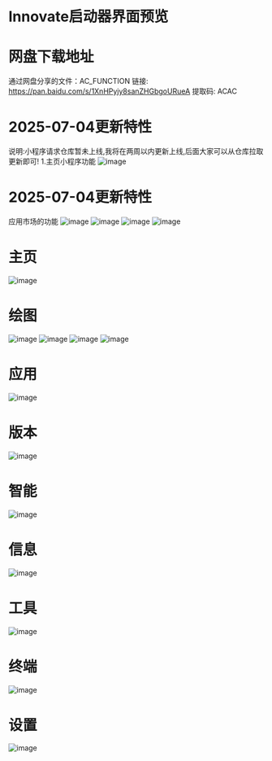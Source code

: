# Innovate启动器界面预览
# 网盘下载地址
通过网盘分享的文件：AC_FUNCTION
链接: https://pan.baidu.com/s/1XnHPyjy8sanZHGbgoURueA 提取码: ACAC
# 2025-07-04更新特性
说明:小程序请求仓库暂未上线,我将在两周以内更新上线,后面大家可以从仓库拉取更新即可!
1.主页小程序功能
![image](https://github.com/user-attachments/assets/e8857429-03fd-479e-a1d4-2f4a00b98f5a)
# 2025-07-04更新特性
应用市场的功能
![image](https://github.com/user-attachments/assets/7ab571b8-3114-40bf-b504-8700ecdbda82)
![image](https://github.com/user-attachments/assets/82d6a413-1b4b-45ac-9731-c3307367e677)
![image](https://github.com/user-attachments/assets/4656635c-3939-4fb9-87ad-c13f64d45e2c)
![image](https://github.com/user-attachments/assets/81ceb0dd-96d8-42d3-96fe-6b458e0f2dd4)
# 主页
![image](https://github.com/user-attachments/assets/9b208b6f-4223-453a-a015-28314d56b148)
# 绘图
![image](https://github.com/user-attachments/assets/a78d42f6-2f1b-4f40-9342-de19c934af08)
![image](https://github.com/user-attachments/assets/ab450624-da90-48b0-bbd7-f832da3a1abc)
![image](https://github.com/user-attachments/assets/50218d0c-0fc2-41f5-87b9-faf4d501a627)
![image](https://github.com/user-attachments/assets/c6d69620-a3b3-41d5-acfb-9bdcf98562a4)
# 应用
![image](https://github.com/user-attachments/assets/733a7a85-c261-4d50-bd26-d5831892906f)
# 版本
![image](https://github.com/user-attachments/assets/da5568c2-c5a9-48a6-b9b9-7e9b6422273e)
# 智能
![image](https://github.com/user-attachments/assets/bc355fe5-4795-4837-bf90-3f932d48616e)
# 信息
![image](https://github.com/user-attachments/assets/a2fcaf2c-0a86-4bf1-b537-6655f58c44ec)
# 工具
![image](https://github.com/user-attachments/assets/87d78741-bba1-4572-afd0-6d9577b1058d)
# 终端
![image](https://github.com/user-attachments/assets/03228223-0d71-4704-8b4a-d12fbe8253f4)
# 设置
![image](https://github.com/user-attachments/assets/8d3424c0-1dc9-4cfe-8ba6-e248c88a87e3)
